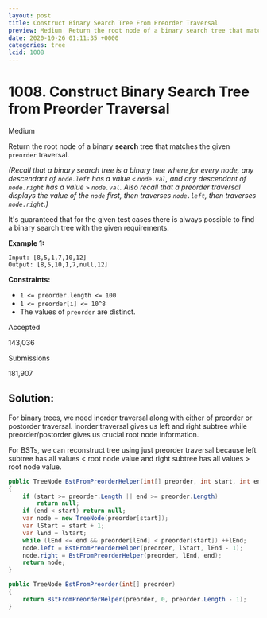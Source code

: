 ```yaml
---
layout: post
title: Construct Binary Search Tree From Preorder Traversal
preview: Medium  Return the root node of a binary search tree that matches the given preorder traversal  Recall that a binary search
date: 2020-10-26 01:11:35 +0000
categories: tree
lcid: 1008
---
```


# 1008. Construct Binary Search Tree from Preorder Traversal

Medium

Return the root node of a binary **search** tree that matches the given `preorder` traversal.

*(Recall that a binary search tree is a binary tree where for every node, any descendant of `node.left` has a value `<` `node.val`, and any descendant of `node.right` has a value `>` `node.val`. Also recall that a preorder traversal displays the value of the `node` first, then traverses `node.left`, then traverses `node.right`.)*

It's guaranteed that for the given test cases there is always possible to find a binary search tree with the given requirements.

**Example 1:**

```
Input: [8,5,1,7,10,12]
Output: [8,5,10,1,7,null,12]
```

 

**Constraints:**

- `1 <= preorder.length <= 100`
- `1 <= preorder[i] <= 10^8`
- The values of `preorder` are distinct.

Accepted

143,036

Submissions

181,907

## Solution:

For binary trees, we need inorder traversal along with either of preorder or postorder traversal. inorder traversal gives us left and right subtree while preorder/postorder gives us crucial root node information.

For BSTs, we can reconstruct tree using just preorder traversal because left subtree has all values < root node value and right subtree has all values > root node value.



```c#
public TreeNode BstFromPreorderHelper(int[] preorder, int start, int end)
{
    if (start >= preorder.Length || end >= preorder.Length)
        return null;
    if (end < start) return null;
    var node = new TreeNode(preorder[start]);
    var lStart = start + 1;
    var lEnd = lStart;
    while (lEnd <= end && preorder[lEnd] < preorder[start]) ++lEnd;
    node.left = BstFromPreorderHelper(preorder, lStart, lEnd - 1);
    node.right = BstFromPreorderHelper(preorder, lEnd, end);
    return node;
}

public TreeNode BstFromPreorder(int[] preorder)
{
    return BstFromPreorderHelper(preorder, 0, preorder.Length - 1);
}
```